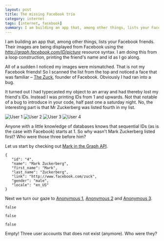 ```yaml
---
layout: post
title: The missing Facebook trio
category: internet
tags: [internet, facebook]
summary: I am building an app that, among other things, lists your Facebook friends. All of a sudden I noticed my images were mismatched. That is not my Facebook friends! So I scanned the list from the top and noticed a face that was familiar – The Zuck, founder of Facebook. Obviously I had ran into a bug.
---
```

I am building an app that, among other things, lists your Facebook friends. Their images are being displayed from Facebook using the *http://graph.facebook.com/ID/picture* resource syntax. I am doing this from a loop construction, printing the friend's name and id as I go along.

All of a sudden I noticed my images were mismatched. That is not my Facebook friends! So I scanned the list from the top and noticed a face that was familiar – [The Zuck](http://www.facebook.com/zuck), founder of Facebook. Obviously I had ran into a bug.

It turned out I had typecasted my object to an array and had thereby lost my friend's IDs. Instead I was printing IDs from 1 and upwards. Not that notable of a bug to introduce in your code, half past one a saturday night. No, the interesting part is that Mr Zuckerberg was listed fourth in my list.

![User 1](http://graph.facebook.com/1/picture)
![User 2](http://graph.facebook.com/2/picture)
![User 3](http://graph.facebook.com/3/picture)
![User 4](http://graph.facebook.com/4/picture)

Anyone with a little knowledge of databases knows that sequential IDs (as is the case with Facebook) starts at 1. So why wasn't Mark Zuckerberg listed first? Who were those three before him?

Let us start by checking out [Mark in the Graph API](http://graph.facebook.com/4).

    {
       "id": "4",
       "name": "Mark Zuckerberg",
       "first_name": "Mark",
       "last_name": "Zuckerberg",
       "link": "http://www.facebook.com/zuck",
       "gender": "male",
       "locale": "en_US"
    }

Next we turn our gaze to [Anonymous 1](http://graph.facebook.com/1), [Anonymous 2](http://graph.facebook.com/2) and [Anonymous 3](http://graph.facebook.com/3).

    false

    false

    false

Empty! Three user accounts that does not exist (anymore). Who were they?
